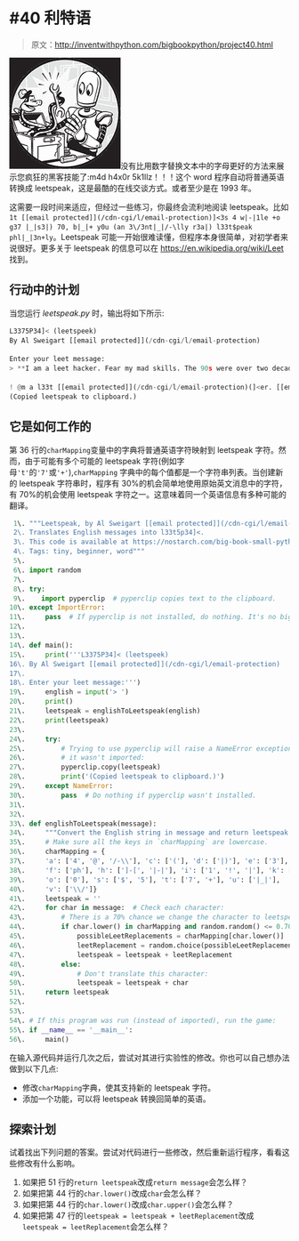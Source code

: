 # #40 利特语

> 原文：<http://inventwithpython.com/bigbookpython/project40.html>

![](img/9d995d63aaead72cad01120081eb8f75.png)没有比用数字替换文本中的字母更好的方法来展示您疯狂的黑客技能了:m4d h4x0r 5k1llz！！！这个 word 程序自动将普通英语转换成 leetspeak，这是最酷的在线交谈方式。或者至少是在 1993 年。

这需要一段时间来适应，但经过一些练习，你最终会流利地阅读 leetspeak。比如`1t [[email protected]](/cdn-cgi/l/email-protection)]<3s 4 w|-|1le +o g37 |_|s3|) 70, b|_|+ y0u (an 3\/3nt|_|/-\lly r3a|) l33t$peak phl|_|3n+ly`。Leetspeak 可能一开始很难读懂，但程序本身很简单，对初学者来说很好。更多关于 leetspeak 的信息可以在 https://en.wikipedia.org/wiki/Leet 找到。

## 行动中的计划

当您运行 *leetspeak.py* 时，输出将如下所示:

```py
L3375P34]< (leetspeek)
By Al Sweigart [[email protected]](/cdn-cgi/l/email-protection)

Enter your leet message:
> **I am a leet hacker. Fear my mad skills. The 90s were over two decades ago.**

! @m a l33t [[email protected]](/cdn-cgi/l/email-protection)(]<er. [[email protected]](/cdn-cgi/l/email-protection) my m4|) $k|ll$. +h3 90s w3r3 0ver tw0 d3(ad3$ 4g0.
(Copied leetspeak to clipboard.)
```

## 它是如何工作的

第 36 行的`charMapping`变量中的字典将普通英语字符映射到 leetspeak 字符。然而，由于可能有多个可能的 leetspeak 字符(例如字母`'t'`的`'7'`或`'+'`),`charMapping` 字典中的每个值都是一个字符串列表。当创建新的 leetspeak 字符串时，程序有 30%的机会简单地使用原始英文消息中的字符，有 70%的机会使用 leetspeak 字符之一。这意味着同一个英语信息有多种可能的翻译。

```py
 1\. """Leetspeak, by Al Sweigart [[email protected]](/cdn-cgi/l/email-protection)
 2\. Translates English messages into l33t5p34]<.
 3\. This code is available at https://nostarch.com/big-book-small-python-programming
 4\. Tags: tiny, beginner, word"""
 5\. 
 6\. import random
 7\. 
 8\. try:
 9\.    import pyperclip  # pyperclip copies text to the clipboard.
10\. except ImportError:
11\.     pass  # If pyperclip is not installed, do nothing. It's no big deal.
12\. 
13\. 
14\. def main():
15\.     print('''L3375P34]< (leetspeek)
16\. By Al Sweigart [[email protected]](/cdn-cgi/l/email-protection)
17\. 
18\. Enter your leet message:''')
19\.     english = input('> ')
20\.     print()
21\.     leetspeak = englishToLeetspeak(english)
22\.     print(leetspeak)
23\. 
24\.     try:
25\.         # Trying to use pyperclip will raise a NameError exception if
26\.         # it wasn't imported:
27\.         pyperclip.copy(leetspeak)
28\.         print('(Copied leetspeak to clipboard.)')
29\.     except NameError:
30\.         pass  # Do nothing if pyperclip wasn't installed.
31\. 
32\. 
33\. def englishToLeetspeak(message):
34\.     """Convert the English string in message and return leetspeak."""
35\.     # Make sure all the keys in `charMapping` are lowercase.
36\.     charMapping = {
37\.     'a': ['4', '@', '/-\\'], 'c': ['('], 'd': ['|)'], 'e': ['3'],
38\.     'f': ['ph'], 'h': [']-[', '|-|'], 'i': ['1', '!', '|'], 'k': [']<'],
39\.     'o': ['0'], 's': ['$', '5'], 't': ['7', '+'], 'u': ['|_|'],
40\.     'v': ['\\/']}
41\.     leetspeak = ''
42\.     for char in message:  # Check each character:
43\.         # There is a 70% chance we change the character to leetspeak.
44\.         if char.lower() in charMapping and random.random() <= 0.70:
45\.             possibleLeetReplacements = charMapping[char.lower()]
46\.             leetReplacement = random.choice(possibleLeetReplacements)
47\.             leetspeak = leetspeak + leetReplacement
48\.         else:
49\.             # Don't translate this character:
50\.             leetspeak = leetspeak + char
51\.     return leetspeak
52\. 
53\. 
54\. # If this program was run (instead of imported), run the game:
55\. if __name__ == '__main__':
56\.     main() 
```

在输入源代码并运行几次之后，尝试对其进行实验性的修改。你也可以自己想办法做到以下几点:

*   修改`charMapping`字典，使其支持新的 leetspeak 字符。
*   添加一个功能，可以将 leetspeak 转换回简单的英语。

## 探索计划

试着找出下列问题的答案。尝试对代码进行一些修改，然后重新运行程序，看看这些修改有什么影响。

1.  如果把 51 行的`return leetspeak`改成`return message`会怎么样？
2.  如果把第 44 行的`char.lower()`改成`char`会怎么样？
3.  如果把第 44 行的`char.lower()`改成`char.upper()`会怎么样？
4.  如果把第 47 行的`leetspeak = leetspeak + leetReplacement`改成`leetspeak = leetReplacement`会怎么样？